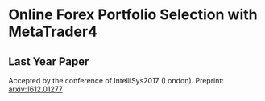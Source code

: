 # Online Forex Portfolio Selection with MetaTrader4
## Last Year Paper
Accepted by the conference of IntelliSys2017 (London). Preprint: [arxiv:1612.01277](http://arxiv.org/abs/1612.01277)
